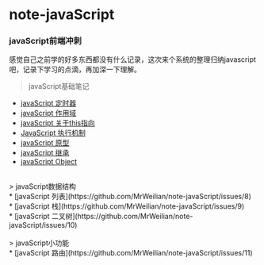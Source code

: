 # note-javaScript
### javaScript前端冲刺<br>

感觉自己之前学的好多东西都没有什么记录，这次来个系统的整理归纳javascript吧，记录下学习的点滴，再加深一下理解。

> javaScript基础笔记<br>

* [javaScript 定时器](https://github.com/MrWeilian/note-javaScript/issues/1)<br>
* [javaScript 作用域](https://github.com/MrWeilian/note-javaScript/issues/2)<br>
* [javaScript 关于this指向](https://github.com/MrWeilian/note-javaScript/issues/3)<br>
* [JavaScript 执行机制](https://github.com/MrWeilian/note-javaScript/issues/4)<br>
* [javaScript 原型](https://github.com/MrWeilian/note-javaScript/issues/5)<br>
* [javaScript 继承](https://github.com/MrWeilian/note-javaScript/issues/6)<br>
* [javaScript Object](https://github.com/MrWeilian/note-javaScript/issues/7)<br>
<br>
> javaScript数据结构<br>
* [javaScript 列表](https://github.com/MrWeilian/note-javaScript/issues/8)<br>
* [javaScript 栈](https://github.com/MrWeilian/note-javaScript/issues/9)<br>
* [javaScript 二叉树](https://github.com/MrWeilian/note-javaScript/issues/10)<br>
<br>
> javaScript小功能<br>
* [javaScript 路由](https://github.com/MrWeilian/note-javaScript/issues/11)<br>
